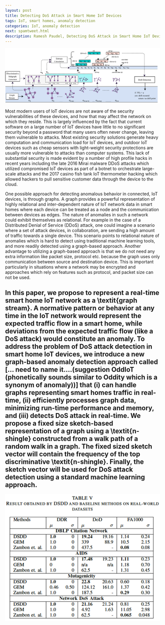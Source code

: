 ```yaml
---
layout: post
title: Detecting DoS Attack in Smart Home IoT Devices
tags: IoT, smart homes, anomaly detection
categories: IoT, anomaly detection
next: spamtweet.html
description: Ramesh Paudel, Detecting DoS Attack in Smart Home IoT Devices
---
```


<div class="topimage">
    <img src="../assets/pics/problem.pdf"
              title="Concept Drift Detection" alt="Concept Drift Detection Architecture"/>
</div>

Most modern users of IoT devices are not aware of the security vulnerabilities of
these devices, and how that may affect the network on which they reside. This is
largely influenced by the fact that current software on a large number of IoT
devices have little to no significant security beyond a password that many users
often never change, leaving them vulnerable to attacks.
Most existing security solutions generate heavy computation and communication load for IoT devices,
and outdoor IoT devices such as cheap sensors with light-weight security protections are usually more
vulnerable to attacks than computer systems. This lack of substantial security
is made evident by a number of high profile hacks in recent years including
the late 2016 Mirai malware DDoS attacks  which utilized compromised IoT devices
 as part of a botnet to orchestrate large-scale attacks and the 2017 casino
 fish tank IoT thermometer hacking  which allowed hackers
 to pull sensitive customer data through the device to the cloud.

One possible approach for detecting anomalous behavior in connected, IoT devices, is through graphs. A graph provides a powerful representation of highly relational and inter-dependent nature of IoT network data in smart homes where each device can be treated as a node and the communication between devices as edges. The nature of anomalies in such a network could exhibit themselves as relational. For example in the case of a Distributed Denial of Service (DDoS) attack, one could imagine a scenario where a set of attack devices, in collaboration, are sending a high amount of traffic towards a single device. This scenario points to relational nature of anomalies which is hard to detect using traditional machine learning tools, and more readily detected using a graph-based approach. Another advantage to utilizing a graph-based approach is that we do not need any extra information like packet size, protocol etc. because the graph uses only communication between source and destination device. This is important particularly in situations where a network may be encrypted and approaches which rely on features such as protocol, and packet size can not be used.

In this paper, we propose to represent a real-time smart home IoT network as a \textit{graph stream}. A normative pattern or behavior at any time in the IoT network would represent the expected traffic flow in a smart home, while deviations from the expected traffic flow (like a DoS attack) would constitute an anomaly. To address the problem of DoS attack detection in smart home IoT devices, we introduce a new graph-based anomaly detection approach called [... need to name it....(suggestion OddIoT (phonetically sounds similar to Oddity which is a synonym of anomaly))] that (i) can handle graphs representing smart homes traffic in real-time, (ii) efficiently processes graph data, minimizing run-time performance and memory, and (iii) detects DoS attack in real-time. We propose a fixed size sketch-based representation of a graph using a \textit{n-shingle} constructed from a walk path of a random walk in a graph. The fixed sized sketch vector will contain the frequency of the top discriminative \textit{n-shingle}. Finally, the sketch vector will be used for DoS attack detection using a standard machine learning approach.
---

<div class="topimage">
    <img src="../assets/pics/dsdd.png"
              title="DSDD" alt="DSDD result"/>
</div>
